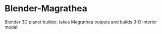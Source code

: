 # Blender-Magrathea
Blender 3D planet builder, takes Magrathea outputs and builds 3-D interior model
